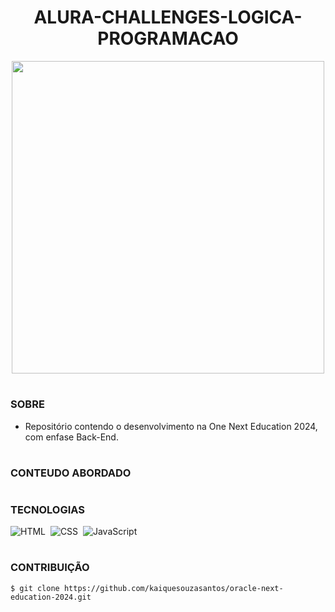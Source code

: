 <h1 align=center>ALURA-CHALLENGES-LOGICA-PROGRAMACAO</h1>

<p align="center">
  <img src="alura-challenges.svg" width="500">
</p>

#
### SOBRE

- Repositório contendo o desenvolvimento na One Next Education 2024, com enfase Back-End.

#
### CONTEUDO ABORDADO
  
#
### TECNOLOGIAS

![HTML](https://img.shields.io/badge/HTML-0D1117?style=for-the-badge&logo=html5&labelColor=0D1117)&nbsp;
![CSS](https://img.shields.io/badge/CSS-0D1117?style=for-the-badge&logo=CSS3&logoColor=1572B6&labelColor=0D1117)&nbsp;
![JavaScript](https://img.shields.io/badge/JavaScript-0D1117?style=for-the-badge&logo=javascript&labelColor=0D1117&textColor=0D1117)&nbsp;

#
### CONTRIBUIÇÃO

```
$ git clone https://github.com/kaiquesouzasantos/oracle-next-education-2024.git 
```
